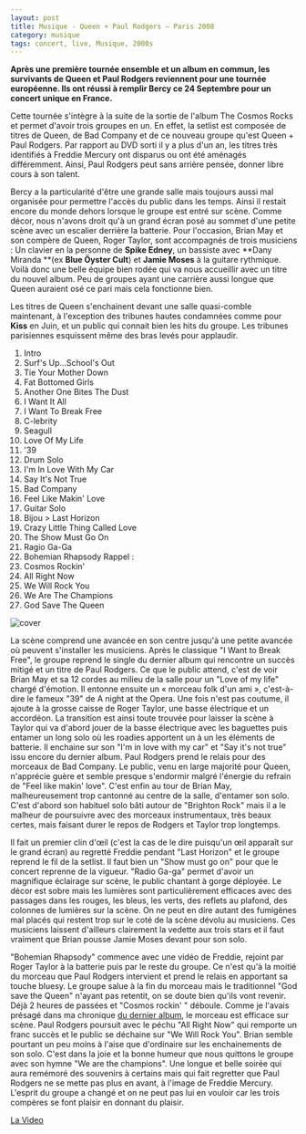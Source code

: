 ```yaml
---
layout: post
title: Musique - Queen + Paul Rodgers – Paris 2008
category: musique
tags: concert, live, Musique, 2000s
---
```


**Après une première tournée ensemble et un album en commun, les survivants de Queen et Paul Rodgers reviennent pour une tournée européenne. Ils ont réussi à remplir Bercy ce 24 Septembre pour un concert unique en France.**

Cette tournée s'intègre à la suite de la sortie de l'album The Cosmos Rocks et permet d'avoir trois groupes en un. En effet, la setlist est composée de titres de Queen, de Bad Company et de ce nouveau groupe qu'est Queen + Paul Rodgers. Par rapport au DVD sorti il y a plus d'un an, les titres très identifiés à Freddie Mercury ont disparus ou ont été aménagés différemment. Ainsi, Paul Rodgers peut sans arrière pensée, donner libre cours à son talent.

Bercy a la particularité d'être une grande salle mais toujours aussi mal organisée pour permettre l'accès du public dans les temps. Ainsi il restait encore du monde dehors lorsque le groupe est entré sur scène. Comme décor, nous n'avons droit qu'à un grand écran posé au sommet d'une petite scène avec un escalier derrière la batterie. Pour l'occasion, Brian May et son compère de Queen, Roger Taylor, sont accompagnés de trois musiciens : Un clavier en la personne de **Spike Edney**, un bassiste avec **Dany Miranda **(ex **Blue Öyster Cult**) et **Jamie Moses** à la guitare rythmique. Voilà donc une belle équipe bien rodée qui va nous accueillir avec un titre du nouvel album. Peu de groupes ayant une carrière aussi longue que Queen auraient osé ce pari mais cela fonctionne bien.

Les titres de Queen s'enchainent devant une salle quasi-comble maintenant, à l'exception des tribunes hautes condamnées comme pour **Kiss** en Juin, et un public qui connait bien les hits du groupe. Les tribunes parisiennes esquissent même des bras levés pour applaudir.

01. Intro 
02. Surf's Up...School's Out 
03. Tie Your Mother Down 
04. Fat Bottomed Girls 
05. Another One Bites The Dust 
06. I Want It All 
07. I Want To Break Free 
08. C-lebrity 
09. Seagull 
10. Love Of My Life 
11. '39 
12. Drum Solo 
13. I'm In Love With My Car 
14. Say It's Not True 
15. Bad Company 
16. Feel Like Makin' Love 
17. Guitar Solo 
18. Bijou &gt; Last Horizon 
19. Crazy Little Thing Called Love 
20. The Show Must Go On 
21. Ragio Ga-Ga 
22. Bohemian Rhapsody Rappel : 
23. Cosmos Rockin' 
24. All Right Now 
25. We Will Rock You 
26. We Are The Champions 
27. God Save The Queen

![cover](http://cheziceman.files.wordpress.com/2014/11/queenparis.jpg)

La scène comprend une avancée en son centre jusqu'à une petite avancée où peuvent s'installer les musiciens. Après le classique "I Want to Break Free", le groupe reprend le single du dernier album qui rencontre un succès mitigé et un titre de Paul Rodgers. Ce que le public attend, c'est de voir Brian May et sa 12 cordes au milieu de la salle pour un "Love of my life" chargé d'émotion. Il entonne ensuite un « morceau folk d'un ami », c'est-à-dire le fameux "39" de A night at the Opera. Une fois n'est pas coutume, il ajoute à la grosse caisse de Roger Taylor, une basse électrique et un accordéon. La transition est ainsi toute trouvée pour laisser la scène à Taylor qui va d'abord jouer de la basse électrique avec les baguettes puis entamer un long solo où les roadies apportent un à un les éléments de batterie. Il enchaine sur son "I'm in love with my car" et "Say it's not true" issu encore du dernier album. Paul Rodgers prend le relais pour des morceaux de Bad Company. Le public, venu en large majorité pour Queen, n'apprécie guère et semble presque s'endormir malgré l'énergie du refrain de "Feel like makin' love". C'est enfin au tour de Brian May, malheureusement trop cantonné au centre de la salle, d'entamer son solo. C'est d'abord son habituel solo bâti autour de "Brighton Rock" mais il a le malheur de poursuivre avec des morceaux instrumentaux, très beaux certes, mais faisant durer le repos de Rodgers et Taylor trop longtemps.

Il fait un premier clin d'œil (c'est la cas de le dire puisqu'un œil apparaît sur le grand écran) au regretté Freddie pendant "Last Horizon" et le groupe reprend le fil de la setlist. Il faut bien un "Show must go on" pour que le concert reprenne de la vigueur. "Radio Ga-ga" permet d'avoir un magnifique éclairage sur scène, le public chantant à gorge déployée. Le décor est sobre mais les lumières sont particulièrement efficaces avec des passages dans les rouges, les bleus, les verts, des reflets au plafond, des colonnes de lumières sur la scène. On ne peut en dire autant des fumigènes mal placés qui restent trop sur le coté de la scène dévolu au musiciens. Ces musiciens laissent d'ailleurs clairement la vedette aux trois stars et il faut vraiment que Brian pousse Jamie Moses devant pour son solo.

"Bohemian Rhapsody" commence avec une vidéo de Freddie, rejoint par Roger Taylor à la batterie puis par le reste du groupe. Ce n'est qu'à la moitié du morceau que Paul Rodgers intervient et prend le relais en apportant sa touche bluesy. Le groupe salue à la fin du morceau mais le traditionnel "God save the Queen" n'ayant pas retentit, on se doute bien qu'ils vont revenir. Déjà 2 heures de passées et "Cosmos rockin' " déboule. Comme je l'avais présagé dans ma chronique <a href="https://chez.wordpress.com/2008/09/18/queen-paul-rodgers-the-cosmos-rocks/">du dernier album</a>, le morceau est efficace sur scène. Paul Rodgers poursuit avec le péchu "All Right Now" qui remporte un franc succès et le public se déchaine sur "We Will Rock You". Brian semble pourtant un peu moins à l'aise que d'ordinaire sur les enchainements de son solo. C'est dans la joie et la bonne humeur que nous quittons le groupe avec son hymne "We are the champions". Une longue et belle soirée qui aura remémoré des souvenirs à certains mais qui fait regretter que Paul Rodgers ne se mette pas plus en avant, à l'image de Freddie Mercury. L'esprit du groupe a changé et on ne peut pas lui en vouloir car les trois compères se font plaisir en donnant du plaisir.

[La Video](youtube=https://www.youtube.com/watch?v=AnQ5evlA94A)
